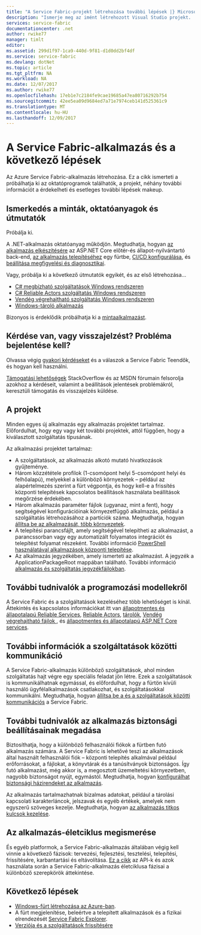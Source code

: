```yaml
---
title: "A Service Fabric-projekt létrehozása további lépések |} Microsoft Docs"
description: "Ismerje meg az imént létrehozott Visual Studio projekt.  Ismerje meg, hogyan hozhat létre oktatóanyagok szolgáltatásokat, és további tudnivalók a Service Fabric-szolgáltatások fejlesztéséhez."
services: service-fabric
documentationcenter: .net
author: rwike77
manager: timlt
editor: 
ms.assetid: 299d1f97-1ca9-440d-9f81-d1d0dd2bf4df
ms.service: service-fabric
ms.devlang: dotNet
ms.topic: article
ms.tgt_pltfrm: NA
ms.workload: NA
ms.date: 12/07/2017
ms.author: rwike77
ms.openlocfilehash: 17eb1e7c2184fe9cae19685a47ea80716292b754
ms.sourcegitcommit: 42ee5ea09d9684ed7a71e7974ceb141d525361c9
ms.translationtype: MT
ms.contentlocale: hu-HU
ms.lasthandoff: 12/09/2017
---
```

# <a name="your-service-fabric-application-and-next-steps"></a>A Service Fabric-alkalmazás és a következő lépések
Az Azure Service Fabric-alkalmazás létrehozása. Ez a cikk ismerteti a próbálhatja ki az oktatóprogramok találhatók, a projekt, néhány további információt a érdekelheti és esetleges további lépések makeup.

## <a name="get-started-with-tutorials-walk-throughs-and-samples"></a>Ismerkedés a minták, oktatóanyagok és útmutatók
Próbálja ki.  

A .NET-alkalmazás oktatóanyag működjön. Megtudhatja, hogyan [az alkalmazás elkészítésére](service-fabric-tutorial-create-dotnet-app.md) az ASP.NET Core előtér-és állapot-nyilvántartó back-end, [az alkalmazás telepítéséhez](service-fabric-tutorial-deploy-app-to-party-cluster.md) egy fürtbe, [CI/CD konfigurálása](service-fabric-tutorial-deploy-app-with-cicd-vsts.md), és [beállítása megfigyelési és diagnosztikai](service-fabric-tutorial-monitoring-aspnet.md).

Vagy, próbálja ki a következő útmutatók egyikét, és az első létrehozása...
- [C# megbízható szolgáltatások Windows rendszeren](service-fabric-reliable-services-quick-start.md) 
- [C# Reliable Actors szolgáltatás Windows rendszeren](service-fabric-reliable-actors-get-started.md) 
- [Vendég végrehajtható szolgáltatás Windows rendszeren](quickstart-guest-app.md) 
- [Windows-tároló alkalmazás](service-fabric-get-started-containers.md) 

Bizonyos is érdeklődik próbálhatja ki a [mintaalkalmazást](http://aka.ms/servicefabricsamples).

## <a name="have-questions-or-feedback--need-to-report-an-issue"></a>Kérdése van, vagy visszajelzést?  Probléma bejelentése kell?
Olvassa végig [gyakori kérdéseket](service-fabric-common-questions.md) és a válaszok a Service Fabric Teendők, és hogyan kell használni.

[Támogatási lehetőségek](service-fabric-support.md) StackOverflow és az MSDN fórumain felsorolja azokhoz a kérdéseit, valamint a beállítások jelentések problémákról, keresztüli támogatás és visszajelzés küldése.

## <a name="the-application-project"></a>A projekt
Minden egyes új alkalmazás egy alkalmazás projektet tartalmaz. Előfordulhat, hogy egy vagy két további projektek, attól függően, hogy a kiválasztott szolgáltatás típusának.

Az alkalmazási projektet tartalmaz:

* A szolgáltatások, az alkalmazás alkotó mutató hivatkozások gyűjteménye.
* Három közzététele profilok (1-csomópont helyi 5-csomópont helyi és felhőalapú), melyekkel a különböző környezetek – például az alapértelmezés szerint a fürt végpontja, és hogy kell-e a frissítés központi telepítések kapcsolatos beállítások használata beállítások megőrzése érdekében.
* Három alkalmazás paraméter fájlok (ugyanaz, mint a fent), hogy segítségével konfigurációinak környezetfüggő alkalmazás, például a szolgáltatás létrehozásához a partíciók száma. Megtudhatja, hogyan [állítsa be az alkalmazását, több környezetek](service-fabric-manage-multiple-environment-app-configuration.md).
* A telepítési parancsfájlt, amely segítségével telepítheti az alkalmazást, a parancssorban vagy egy automatizált folyamatos integrációt és telepítést folyamat részeként. További információ [PowerShell használatával alkalmazások központi telepítése](service-fabric-deploy-remove-applications.md).
* Az alkalmazás jegyzékében, amely ismerteti az alkalmazást. A jegyzék a ApplicationPackageRoot mappában található. További információ [alkalmazás és szolgáltatás jegyzékfájlokban](service-fabric-application-model.md).



## <a name="learn-more-about-the-programming-models"></a>További tudnivalók a programozási modellekről
A Service Fabric és a szolgáltatások kezeléséhez több lehetőséget is kínál.  Áttekintés és kapcsolatos információkat itt van [állapotmentes és állapotalapú Reliable Services](service-fabric-reliable-services-introduction.md), [Reliable Actors](service-fabric-reliable-actors-introduction.md), [tárolók](service-fabric-containers-overview.md), [Vendég végrehajtható fájlok ](service-fabric-deploy-existing-app.md), és [állapotmentes és állapotalapú ASP.NET Core services](service-fabric-reliable-services-communication-aspnetcore.md).

## <a name="learn-about-service-communication"></a>További információk a szolgáltatások közötti kommunikáció
A Service Fabric-alkalmazás különböző szolgáltatások, ahol minden szolgáltatás hajt végre egy speciális feladat jön létre. Ezek a szolgáltatások is kommunikálhatnak egymással, és előfordulhat, hogy a fürtön kívüli használó ügyfélalkalmazások csatlakozhat, és szolgáltatásokkal kommunikálni. Megtudhatja, hogyan [állítsa be a és a szolgáltatások közötti kommunikációs](service-fabric-connect-and-communicate-with-services.md) a Service Fabric. 

## <a name="learn-about-configuring-application-security"></a>További tudnivalók az alkalmazás biztonsági beállításainak megadása
Biztosíthatja, hogy a különböző felhasználói fiókok a fürtben futó alkalmazás számára. A Service Fabric is lehetővé teszi az alkalmazások által használt felhasználói fiók – központi telepítés alkalmával például erőforrásokat, a fájlokat, a könyvtárak és a tanúsítványok biztonságos. Így futó alkalmazást, még akkor is, a megosztott üzemeltetési környezetben, nagyobb biztonságot nyújt, egymástól.  Megtudhatja, hogyan [konfigurálhat biztonsági házirendeket az alkalmazás](service-fabric-application-runas-security.md).

Az alkalmazás tartalmazhatnak bizalmas adatokat, például a tárolási kapcsolati karakterláncok, jelszavak és egyéb értékek, amelyek nem egyszerű szöveges kezelje. Megtudhatja, hogyan [az alkalmazás titkos kulcsok kezelése](service-fabric-application-secret-management.md).

## <a name="learn-about-the-application-lifecycle"></a>Az alkalmazás-életciklus megismerése
És egyéb platformok, a Service Fabric-alkalmazás általában végig kell vinnie a következő fázisok: tervezési, fejlesztési, tesztelési, telepítési, frissítésére, karbantartási és eltávolítása. [Ez a cikk](service-fabric-application-lifecycle.md) az API-k és azok használata során a Service Fabric-alkalmazás életciklusa fázisai a különböző szerepkörök áttekintése.

## <a name="next-steps"></a>Következő lépések
- [Windows-fürt létrehozása az Azure-ban](service-fabric-tutorial-create-vnet-and-windows-cluster.md).
- A fürt megjelenítése, beleértve a telepített alkalmazások és a fizikai elrendezését [Service Fabric Explorer](service-fabric-visualizing-your-cluster.md).
- [Verziója és a szolgáltatások frissítésére](service-fabric-application-upgrade-tutorial.md)


